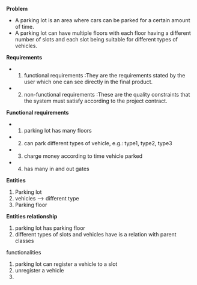 

**Problem**
* A parking lot is an area where cars can be parked for a certain amount of time.
* A parking lot can have multiple floors with each floor having a different number of slots and each slot being suitable for different types of vehicles.


**Requirements**
* 1. functional requirements :They are the requirements stated by the user which one can see directly in the final product.
* 2. non-functional requirements :These are the quality constraints that the system must satisfy according to the project contract.

**Functional requirements**
* 1. parking lot has many floors
* 2. can park different types of vehicle, e.g.: type1, type2, type3
* 3. charge money according to time vehicle parked
* 4. has many in and out gates

**Entities**
1. Parking lot
2. vehicles --> different type
3. Parking floor

**Entities relationship**
1. parking lot has parking floor
2. different types of slots and vehicles have is a relation with parent classes

functionalities
1. parking lot can register a vehicle to a slot
2. unregister a vehicle
3. 